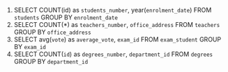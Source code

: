 1. SELECT COUNT(id) as `students_number`, year(`enrolment_date`) FROM `students` GROUP BY `enrolment_date`
2. SELECT COUNT(*) as `teachers_number`, `office_address` FROM `teachers` GROUP BY `office_address`
3. SELECT avg(`vote`) as `average_vote`, `exam_id` FROM `exam_student` GROUP BY `exam_id`
4. SELECT COUNT(`id`) as `degrees_number`, `department_id` FROM `degrees` GROUP BY `department_id`